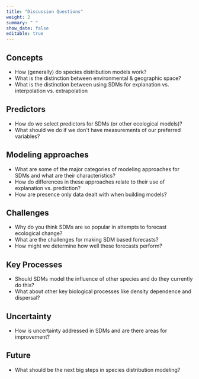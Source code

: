 ```yaml
---
title: "Discussion Questions"
weight: 2
summary: " "
show_date: false
editable: true
---
```


## Concepts

* How (generally) do species distribution models work?
* What is the distinction between environmental & geographic space?
* What is the distinction between using SDMs for explanation vs. interpolation vs. extrapolation

## Predictors

* How do we select predictors for SDMs (or other ecological models)?
* What should we do if we don't have measurements of our preferred variables?

## Modeling approaches

* What are some of the major categories of modeling approaches for SDMs and what
  are their characteristics?
* How do differences in these approaches relate to their use of explanation vs. prediction?
* How are presence only data dealt with when building models?

## Challenges

* Why do you think SDMs are so popular in attempts to forecast ecological change?
* What are the challenges for making SDM based forecasts?
* How might we determine how well these forecasts perform?

## Key Processes

* Should SDMs model the influence of other species and do they currently do this?
* What about other key biological processes like density dependence and dispersal?

## Uncertainty

* How is uncertainty addressed in SDMs and are there areas for improvement?

## Future

* What should be the next big steps in species distribution modeling?
